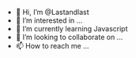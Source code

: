 - 👋 Hi, I’m @Lastandlast
- 👀 I’m interested in ...
- 🌱 I’m currently learning Javascript
- 💞️ I’m looking to collaborate on ...
- 📫 How to reach me ...

<!---
Lastandlast/Lastandlast is a ✨ special ✨ repository because its `README.md` (this file) appears on your GitHub profile.
You can click the Preview link to take a look at your changes.
--->
